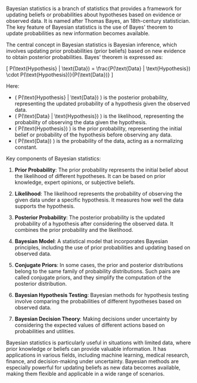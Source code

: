 Bayesian statistics is a branch of statistics that provides a framework for updating beliefs or probabilities about hypotheses based on evidence or observed data. It is named after Thomas Bayes, an 18th-century statistician. The key feature of Bayesian statistics is the use of Bayes' theorem to update probabilities as new information becomes available.

The central concept in Bayesian statistics is Bayesian inference, which involves updating prior probabilities (prior beliefs) based on new evidence to obtain posterior probabilities. Bayes' theorem is expressed as:

\[ P(\text{Hypothesis} | \text{Data}) = \frac{P(\text{Data} | \text{Hypothesis}) \cdot P(\text{Hypothesis})}{P(\text{Data})} \]

Here:
- \( P(\text{Hypothesis} | \text{Data}) \) is the posterior probability, representing the updated probability of a hypothesis given the observed data.
- \( P(\text{Data} | \text{Hypothesis}) \) is the likelihood, representing the probability of observing the data given the hypothesis.
- \( P(\text{Hypothesis}) \) is the prior probability, representing the initial belief or probability of the hypothesis before observing any data.
- \( P(\text{Data}) \) is the probability of the data, acting as a normalizing constant.

Key components of Bayesian statistics:

1. **Prior Probability**: The prior probability represents the initial belief about the likelihood of different hypotheses. It can be based on prior knowledge, expert opinions, or subjective beliefs.

2. **Likelihood**: The likelihood represents the probability of observing the given data under a specific hypothesis. It measures how well the data supports the hypothesis.

3. **Posterior Probability**: The posterior probability is the updated probability of a hypothesis after considering the observed data. It combines the prior probability and the likelihood.

4. **Bayesian Model**: A statistical model that incorporates Bayesian principles, including the use of prior probabilities and updating based on observed data.

5. **Conjugate Priors**: In some cases, the prior and posterior distributions belong to the same family of probability distributions. Such pairs are called conjugate priors, and they simplify the computation of the posterior distribution.

6. **Bayesian Hypothesis Testing**: Bayesian methods for hypothesis testing involve comparing the probabilities of different hypotheses based on observed data.

7. **Bayesian Decision Theory**: Making decisions under uncertainty by considering the expected values of different actions based on probabilities and utilities.

Bayesian statistics is particularly useful in situations with limited data, where prior knowledge or beliefs can provide valuable information. It has applications in various fields, including machine learning, medical research, finance, and decision-making under uncertainty. Bayesian methods are especially powerful for updating beliefs as new data becomes available, making them flexible and applicable in a wide range of scenarios.